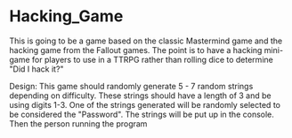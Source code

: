 # Hacking_Game
This is going to be a game based on the classic Mastermind game and the hacking game from the Fallout games. The point is to have a hacking mini-game for players to use in a TTRPG rather than rolling dice to determine "Did I hack it?"

Design:
This game should randomly generate 5 - 7 random strings depending on difficulty. These strings should have a length of 3 and be using digits 1-3. One of the strings generated will be randomly selected to be considered the "Password". The strings will be put up in the console. Then the person running the program 